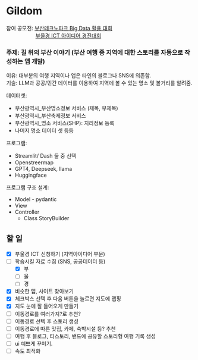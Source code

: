 # Gildom

참여 공모전: [부산테크노파크 Big Data 활용 대회](https://www.dxchallenge.co.kr/events/bigdataanalysis2025)  
&nbsp;&nbsp;&nbsp;&nbsp;&nbsp;&nbsp;&nbsp;&nbsp;&nbsp;&nbsp;&nbsp;&nbsp;&nbsp;&nbsp;&nbsp;&nbsp;&nbsp;&nbsp;&nbsp;&nbsp;[부울경 ICT 아이디어 경진대회](https://www.busan.go.kr/nbnews/1679766)

### 주제: 길 위의 부산 이야기 (부산 여행 중 지역에 대한 스토리를 자동으로 작성하는 앱 개발)
이유: 대부분의 여행 지역이나 앱은 타인의 블로그나 SNS에 의존함.   
기술: LLM과 공공/민간 데이터를 이용하여 지역에 볼 수 있는 명소 및 볼거리를 알려줌. 

      
데이터셋: 
  - 부산광역시_부산명소정보 서비스 (제목, 부제목)
  - 부산광역시_부산축제정보 서비스
  - 부산광역시_명소 서비스(SHP): 지리정보 등록
  - 나머지 명소 데이터 셋 등등
   
프로그램:
  - Streamlit/ Dash 둘 중 선택
  - Openstreermap
  - GPT4, Deepseek, llama
  - Huggingface
       
프로그램 구조 설계:
  - Model - pydantic
  - View
  - Controller
      - Class StoryBuilder
   

## 할 일
- [x] 부울경 ICT 신청하기 (지역아이디어 부문)
- [ ] 학습시킬 자료 수집 (SNS, 공공데이터 등)
  - [x] 부
  - [ ] 울
  - [ ] 경
- [x] 비슷한 앱, 사이트 찾아보기
- [x] 체크박스 선택 후 다음 버튼을 눌르면 지도에 맵핑
- [x] 지도 눈에 잘 들어오게 만들기
- [ ] 이동경로를 여러가지?로 추천?
- [ ] 이동경로 선텍 후 스토리 생성
- [ ] 이동경로에 따른 맛집, 카페, 숙박시설 등? 추천
- [ ] 여행 후 블로그, 티스토리, 밴드에 공유할 스토리형 여행 기록 생성
- [ ] ui 예쁘게 꾸미기.
- [ ] 속도 최적화
